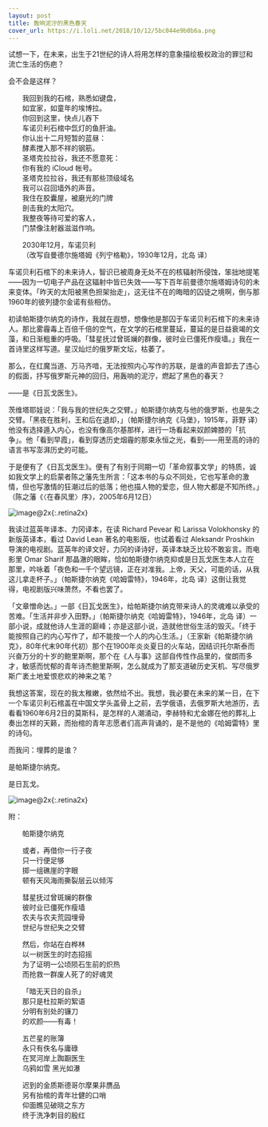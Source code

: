 ```yaml
---
layout: post
title: 轰响泥泞的黑色春天
cover_url: https://i.loli.net/2018/10/12/5bc044e9b0b6a.png
---
```


试想一下，在未来，出生于21世纪的诗人将用怎样的意象描绘极权政治的罪愆和流亡生活的伤疤？

会不会是这样？

&emsp;&emsp;我回到我的石棺，熟悉如键盘，   
&emsp;&emsp;如宜家，如童年的埃博拉。   
&emsp;&emsp;你回到这里，快点儿吞下   
&emsp;&emsp;车诺贝利石棺中氙灯的鱼肝油。   
&emsp;&emsp;你认出十二月短暂的蓝昼：   
&emsp;&emsp;酵素搅入那不祥的钢筋。   
&emsp;&emsp;圣塔克拉拉谷，我还不愿意死：   
&emsp;&emsp;你有我的 iCloud 帐号。   
&emsp;&emsp;圣塔克拉拉谷，我还有那些顶级域名   
&emsp;&emsp;我可以召回墙外的声音。   
&emsp;&emsp;我住在胶囊屋，被磨光的门牌   
&emsp;&emsp;剖击我的太阳穴。   
&emsp;&emsp;我整夜等待可爱的客人，   
&emsp;&emsp;门禁像注射器滋滋作响。

&emsp;&emsp;2030年12月，车诺贝利   
&emsp;&emsp;（改写自曼德尔施塔姆《列宁格勒》，1930年12月，北岛 译）

车诺贝利石棺下的未来诗人，智识已被周身无处不在的核辐射所侵蚀，笨拙地提笔——因为一切电子产品在这辐射中皆已失效——写下百年前曼德尔施塔姆诗句的未来变体。「昨天的太阳被黑色担架抬走」，这无往不在的晦暗的囚徒之境啊，倒与那1960年的彼列捷尔金诺有些相仿。

初读帕斯捷尔纳克的诗作，我就在遐想，想像他是那囚于车诺贝利石棺下的未来诗人。那比雾霾毒上百倍千倍的空气，在文学的石棺里蔓延，蔓延的是日益衰竭的文藻，和日渐粗重的呼吸。「彗星抚过曾斑斓的群像，彼时业已僵死作瘦墙。」我在一首诗里这样写道。星汉灿烂的俄罗斯文坛，枯萎了。

那么，在红魔当道、万马齐喑，无法按照内心写作的苏联，是谁的声音卸去了违心的假面，抒写俄罗斯元神的回归，用轰响的泥泞，燃起了黑色的春天？

——是《日瓦戈医生》。

茨维塔耶娃说：「我与我的世纪失之交臂。」帕斯捷尔纳克与他的俄罗斯，也是失之交臂。「黑夜在胜利，王和后在退却，」（帕斯捷尔纳克《马堡》，1915年，菲野 译）他没有选择遁入内心，也没有像高尔基那样，进行一场看起来奴颜婢膝的「抗争」。他「看到早霞」，看到穿透历史烟霾的那束永恒之光，看到——用至高的诗的语言书写澎湃历史的可能。

于是便有了《日瓦戈医生》。便有了有别于同期一切「革命叙事文学」的特质，诚如我文学上的启蒙者陈之藩先生所言：「这本书的与众不同处，它也写革命的激情，但也写激情的狂潮过后的低落；他也描人物的爱恋，但人物大都是不知所终。」（陈之藩《〈在春风里〉序》，2005年6月12日）

![image@2x](https://i.loli.net/2018/10/12/5bc044dc97ef2.jpg){:.retina2x}

我读过蓝英年译本、力冈译本，在读 Richard Pevear 和 Larissa Volokhonsky 的新版英译本，看过 David Lean 著名的电影版，也试着看过 Aleksandr Proshkin 导演的电视剧。蓝英年的译文好，力冈的译诗好，英译本缺乏比较不敢妄言。而电影里 Omar Sharif 那晶澈的眼眸，恰如帕斯捷尔纳克抑或是日瓦戈医生本人立在那里，吟咏着「夜色和一千个望远镜，正在对准我。上帝，天父，可能的话，从我这儿拿走杯子。」（帕斯捷尔纳克《哈姆雷特》，1946年，北岛 译）这倒让我觉得，电视剧版兴味萧然，不看也罢了。

「文章憎命达。」一部《日瓦戈医生》，给帕斯捷尔纳克带来诗人的灵魂难以承受的苦难。「生活并非步入田野。」（帕斯捷尔纳克《哈姆雷特》，1946年，北岛 译）一部小说，成就他诗人生涯的巅峰；亦是这部小说，造就他世俗生活的毁灭。「终于能按照自己的内心写作了，却不能按一个人的内心生活。」（王家新《帕斯捷尔纳克》，80年代末90年代初）那个在1900年炎炎夏日的火车站，因结识托尔斯泰而兴奋万分的十岁的鲍里斯啊，那个在《人与事》这部自传性作品里的，俊朗而多才，敏感而忧郁的青年诗杰鲍里斯啊，怎么就成为了那支道破历史天机、写尽俄罗斯广袤土地爱恨悲欢的神来之笔？

我想这答案，现在的我太稚嫩，依然给不出。我想，我必要在未来的某一日，在下一个车诺贝利石棺盖在中国文学头盖骨上之前，去学俄语，去俄罗斯大地游历，去看看1960年6月2日的莫斯科，是怎样的人潮涌动，李赫特和尤金娜在他的葬礼上奏出怎样的天籁，而抬棺的青年志愿者们高声背诵的，是不是他的《哈姆雷特》里的诗句。

而我问：埋葬的是谁？

是帕斯捷尔纳克。

是日瓦戈。

![image@2x](https://i.loli.net/2018/10/12/5bc044d99fe0b.jpg){:.retina2x}

附：

&emsp;&emsp;帕斯捷尔纳克

&emsp;&emsp;或者，再借你一行子夜   
&emsp;&emsp;只一行便足够   
&emsp;&emsp;掷一组礁崖的字眼   
&emsp;&emsp;顿有天风海雨撕裂层云以倾泻

&emsp;&emsp;彗星抚过曾斑斓的群像   
&emsp;&emsp;彼时业已僵死作瘦墙   
&emsp;&emsp;农夫与农夫荒园埋骨   
&emsp;&emsp;世纪与世纪失之交臂

&emsp;&emsp;然后，你站在白桦林   
&emsp;&emsp;以一树医生的时态招摇   
&emsp;&emsp;为了证明一公顷陨石生前的炽热   
&emsp;&emsp;而抢救一群废人死了的好魂灵

&emsp;&emsp;「暗无天日的自杀」   
&emsp;&emsp;那只是杜拉斯的絮语   
&emsp;&emsp;分明有别处的镰刀   
&emsp;&emsp;的欢颜——有毒！

&emsp;&emsp;五芒星的账簿   
&emsp;&emsp;永只有佚名与庸碌   
&emsp;&emsp;在冥河岸上踟蹰医生   
&emsp;&emsp;乌鸦如雪 黑光如瀑

&emsp;&emsp;迟到的金质斯德哥尔摩果非赝品   
&emsp;&emsp;另有抬棺的青年壮健的口哨   
&emsp;&emsp;仰面瞧见破晓之东方   
&emsp;&emsp;终于洗净刺目的殷红

